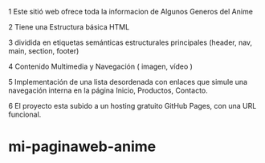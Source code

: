 1 Este sitió  web ofrece toda la informacion de Algunos Generos del Anime

2 Tiene una Estructura básica HTML

3 dividida en etiquetas semánticas estructurales principales 
(header, nav, main, section, footer)

4 Contenido Multimedia y Navegación  ( imagen, vídeo )

5 Implementación de una lista desordenada  con enlaces 
que simule una navegación interna en la página Inicio, 
Productos, Contacto.

6 El proyecto esta subido a un hosting 
gratuito GitHub Pages, con una URL 
funcional.
# mi-paginaweb-anime
